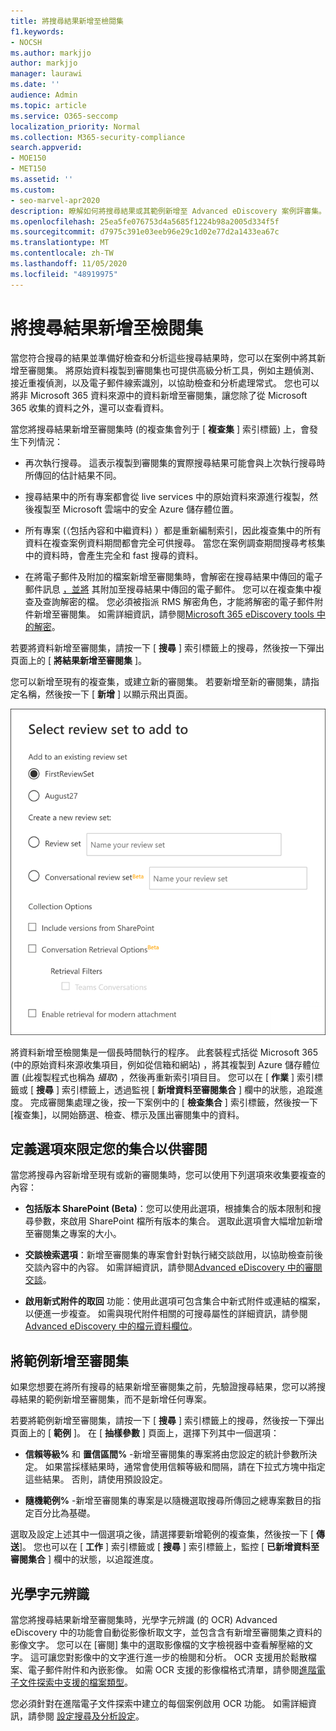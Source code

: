 ```yaml
---
title: 將搜尋結果新增至檢閱集
f1.keywords:
- NOCSH
ms.author: markjjo
author: markjjo
manager: laurawi
ms.date: ''
audience: Admin
ms.topic: article
ms.service: O365-seccomp
localization_priority: Normal
ms.collection: M365-security-compliance
search.appverid:
- MOE150
- MET150
ms.assetid: ''
ms.custom:
- seo-marvel-apr2020
description: 瞭解如何將搜尋結果或其範例新增至 Advanced eDiscovery 案例評審集。
ms.openlocfilehash: 25ea5fe076753d4a5685f1224b98a2005d334f5f
ms.sourcegitcommit: d7975c391e03eeb96e29c1d02e77d2a1433ea67c
ms.translationtype: MT
ms.contentlocale: zh-TW
ms.lasthandoff: 11/05/2020
ms.locfileid: "48919975"
---
```

# <a name="add-search-results-to-a-review-set"></a>將搜尋結果新增至檢閱集

當您符合搜尋的結果並準備好檢查和分析這些搜尋結果時，您可以在案例中將其新增至審閱集。 將原始資料複製到審閱集也可提供高級分析工具，例如主題偵測、接近重複偵測，以及電子郵件線索識別，以協助檢查和分析處理常式。 您也可以將非 Microsoft 365 資料來源中的資料新增至審閱集，讓您除了從 Microsoft 365 收集的資料之外，還可以查看資料。

當您將搜尋結果新增至審閱集時 (的複查集會列于 [ **複查集** ] 索引標籤) 上，會發生下列情況：

- 再次執行搜尋。 這表示複製到審閱集的實際搜尋結果可能會與上次執行搜尋時所傳回的估計結果不同。

- 搜尋結果中的所有專案都會從 live services 中的原始資料來源進行複製，然後複製至 Microsoft 雲端中的安全 Azure 儲存體位置。

- 所有專案 (（包括內容和中繼資料) ）都是重新編制索引，因此複查集中的所有資料在複查案例資料期間都會完全可供搜尋。 當您在案例調查期間搜尋考核集中的資料時，會產生完全和 fast 搜尋的資料。

- 在將電子郵件及附加的檔案新增至審閱集時，會解密在搜尋結果中傳回的電子郵件訊息 [，並將](encryption.md) 其附加至搜尋結果中傳回的電子郵件。 您可以在複查集中複查及查詢解密的檔。 您必須被指派 RMS 解密角色，才能將解密的電子郵件附件新增至審閱集。 如需詳細資訊，請參閱[Microsoft 365 eDiscovery tools 中的解密](ediscovery-decryption.md)。

若要將資料新增至審閱集，請按一下 [ **搜尋** ] 索引標籤上的搜尋，然後按一下彈出頁面上的 [ **將結果新增至審閱集** ]。

您可以新增至現有的複查集，或建立新的審閱集。  若要新增至新的審閱集，請指定名稱，然後按一下 [ **新增** ] 以顯示飛出頁面。

![選取複查集和設定收集選項](../media/AeD_AddToReviewSet.png)

將資料新增至檢閱集是一個長時間執行的程序。 此套裝程式括從 Microsoft 365 (中的原始資料來源收集項目，例如從信箱和網站) ，將其複製到 Azure 儲存體位置 (此複製程式也稱為 *攝取*) ，然後再重新索引項目目。 您可以在 [ **作業** ] 索引標籤或 [ **搜尋** ] 索引標籤上，透過監視 [ **新增資料至審閱集合** ] 欄中的狀態，追蹤進度。 完成審閱集處理之後，按一下案例中的 [ **檢查集合** ] 索引標籤，然後按一下 [複查集]，以開始篩選、檢查、標示及匯出審閱集中的資料。

## <a name="define-options-to-scope-your-collection-for-review"></a>定義選項來限定您的集合以供審閱

當您將搜尋內容新增至現有或新的審閱集時，您可以使用下列選項來收集要複查的內容：

- **包括版本 SharePoint (Beta)**：您可以使用此選項，根據集合的版本限制和搜尋參數，來啟用 SharePoint 檔所有版本的集合。 選取此選項會大幅增加新增至審閱集之專案的大小。

- **交談檢索選項**：新增至審閱集的專案會針對執行緒交談啟用，以協助檢查前後交談內容中的內容。 如需詳細資訊，請參閱[Advanced eDiscovery 中的審閱交談](conversation-review-sets.md)。

- **啟用新式附件的取回** 功能：使用此選項可包含集合中新式附件或連結的檔案，以便進一步複查。 如需與現代附件相關的可搜尋屬性的詳細資訊，請參閱[Advanced eDiscovery 中的檔元資料欄位](document-metadata-fields-in-Advanced-eDiscovery.md)。

## <a name="add-a-sample-to-a-review-set"></a>將範例新增至審閱集

如果您想要在將所有搜尋的結果新增至審閱集之前，先驗證搜尋結果，您可以將搜尋結果的範例新增至審閱集，而不是新增任何專案。

若要將範例新增至審閱集，請按一下 [ **搜尋** ] 索引標籤上的搜尋，然後按一下彈出頁面上的 [ **範例** ]。 在 [ **抽樣參數** ] 頁面上，選擇下列其中一個選項：

- **信賴等級%** 和 **置信區間%** -新增至審閱集的專案將由您設定的統計參數所決定。 如果當採樣結果時，通常會使用信賴等級和間隔，請在下拉式方塊中指定這些結果。 否則，請使用預設設定。

- **隨機範例%** -新增至審閱集的專案是以隨機選取搜尋所傳回之總專案數目的指定百分比為基礎。

選取及設定上述其中一個選項之後，請選擇要新增範例的複查集，然後按一下 [ **傳送**]。 您也可以在 [ **工作** ] 索引標籤或 [ **搜尋** ] 索引標籤上，監控 [ **已新增資料至審閱集合** ] 欄中的狀態，以追蹤進度。

## <a name="optical-character-recognition"></a>光學字元辨識

當您將搜尋結果新增至審閱集時，光學字元辨識 (的 OCR) Advanced eDiscovery 中的功能會自動從影像析取文字，並包含含有新增至審閱集之資料的影像文字。 您可以在 [審閱] 集中的選取影像檔的文字檢視器中查看解壓縮的文字。 這可讓您對影像中的文字進行進一步的檢閱和分析。 OCR 支援用於鬆散檔案、電子郵件附件和內嵌影像。 如需 OCR 支援的影像檔格式清單，請參閱[進階電子文件探索中支援的檔案類型](supported-filetypes-ediscovery20.md#image)。

您必須針對在進階電子文件探索中建立的每個案例啟用 OCR 功能。 如需詳細資訊，請參閱 [設定搜尋及分析設定](configure-search-and-analytics-settings-in-advanced-ediscovery.md#optical-character-recognition-ocr)。
